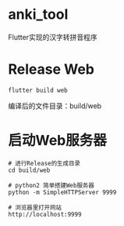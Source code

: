 # anki_tool

Flutter实现的汉字转拼音程序

# Release Web

```shell
flutter build web
```

编译后的文件目录：build/web

# 启动Web服务器

```shell
# 进行Release的生成目录
cd build/web

# python2 简单搭建Web服务器
python -m SimpleHTTPServer 9999

# 浏览器里打开网站
http://localhost:9999
```
